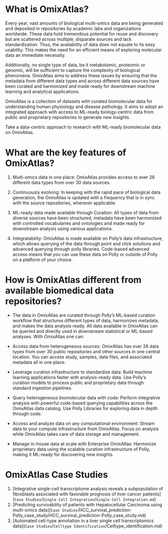 
# What is OmixAtlas?

Every year, vast amounts of biological multi-omics data are being generated and deposited in repositories by academic labs and organizations worldwide. These data hold tremendous potential for reuse and discovery but are scattered across multiple, disparate sources and lack standardization. Thus, the availability of data does not equate to its easy usability. This makes the need for an efficient means of exploring molecular data an immediate necessity. 

Additionally, no single type of data, be it metabolomic, proteomic or genomic, will be sufficient to capture the complexity of biological phenomena. OmixAtlas aims to address these issues by ensuring that the metadata from different data types and across different data sources have been curated and harmonized and made ready for downstream machine learning and analytical applications.

OmixAtlas is a collection of datasets with curated biomolecular data for understanding human physiology and disease pathology. It aims to adopt an integrated approach with access to ML-ready biology-centric data from public and proprietary repositories to generate new insights. 

Take a data-centric approach to research with ML-ready biomolecular data on OmixAtlas.

# What are the key features of OmixAtlas?

1. Multi-omics data in one place: OmixAtlas provides access to over 26 different data types from over 30 data sources.

2. Continuously evolving: In keeping with the rapid pace of biological data generation, the OmixAtlas is updated with a frequency that is in sync with the source repositories, wherever applicable.

3. ML-ready data made available through Curation: All types of data from diverse sources have been structured, metadata have been harmonized with controlled vocabularies and ontologies and made ready for downstream analysis using various applications.

4. Integratability: OmixAtlas is made available on Polly’s data infrastructure, which allows querying of the data through point and click solutions and advanced querying through polly libraries. Code-based advanced access means that you can use these data on Polly or outside of Polly on a platform of your choice.

# How is OmixAtlas different from available biomedical data repositories?
- The data in OmixAtlas are curated through Polly’s ML-based curation workflow that structures different types of data, harmonizes metadata, and makes the data analysis ready. All data available in OmixAtlas can be queried and directly used in downstream statistical or ML-based analyses. With OmixAtlas one can:

- Access data from heterogeneous sources: OmixAtlas has over 26 data types from over 30 public repositories and other sources in one central location. You can access study, samples, data files, and associated metadata all in one place.

- Leverage curation infrastructure to standardize data: Build machine learning applications faster with analysis-ready data. Use Polly’s curation models to process public and proprietary data through standard ingestion pipelines.

- Query heterogeneous biomolecular data with code: Perform integrative analysis with powerful code-based querying capabilities across the OmixAtlas data catalog. Use Polly Libraries for exploring data in depth through code.

- Access and analyze data on any computational environment: Stream data to your compute infrastructure from OmixAtlas. Focus on analysis while OmixAtlas takes care of data storage and management.

- Manage in-house data at scale with Enterprise OmixAtlas: Harmonize proprietary data using the scalable curation infrastructure of Polly, making it ML-ready for discovering new insights.

# OmixAtlas Case Studies

1. [Integrative single-cell transcriptome analysis reveals a subpopulation of fibroblasts associated with favorable prognosis of liver cancer patients](`Case Studies`/`Single Cell Integration`/`Single Cell Integration.md`)
2. [Predicting survivability of patients with  Hepatocellular Carcinoma using multi-omics data](`Case Studies`/HCC_survival_prediction-Polly_case_study/HCC_survival_prediction-Polly_case_study.md) 
3. [Automated cell-type annotation in a liver single cell transcriptomics data](`Case Studies`/`Celltype Identification`/Celltype_identification.md)
